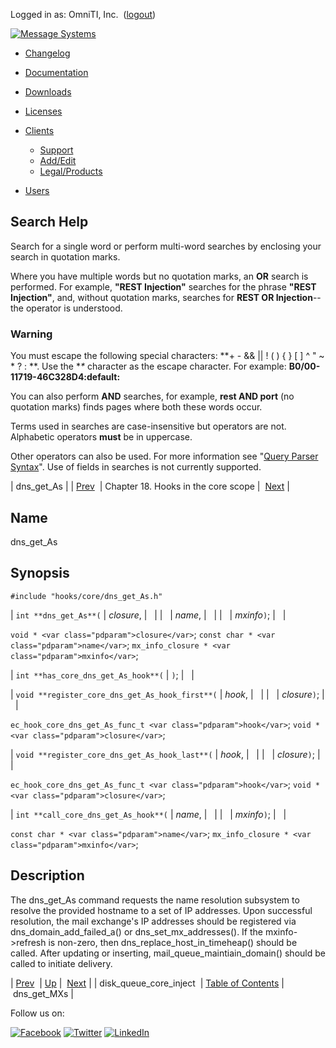 Logged in as: OmniTI, Inc.  ([logout](https://support.messagesystems.com/logout.php))

[![Message Systems](https://support.messagesystems.com/images/ms-white205.png)](https://support.messagesystems.com/start.php) 

*   [Changelog](https://support.messagesystems.com/start.php?show=changelog)
*   [Documentation](https://support.messagesystems.com/docs/)
*   [Downloads](https://support.messagesystems.com/start.php)

*   [Licenses](https://support.messagesystems.com/license_summary.php)
*   <a href="">Clients</a>
    *   [Support](https://support.messagesystems.com/cs.php)
    *   [Add/Edit](https://support.messagesystems.com/edit_client.php)
    *   [Legal/Products](https://support.messagesystems.com/edit_products.php)
*   [Users](https://support.messagesystems.com/edit_customer.php)

## Search Help

Search for a single word or perform multi-word searches by enclosing your search in quotation marks.

Where you have multiple words but no quotation marks, an **OR** search is performed. For example, **"REST Injection"** searches for the phrase **"REST Injection"**, and, without quotation marks, searches for **REST OR Injection**--the operator is understood.

### Warning

You must escape the following special characters: **+ - && || ! ( ) { } [ ] ^ " ~ * ? : \**. Use the **\** character as the escape character. For example: **B0/00-11719-46C328D4\:default\:**

You can also perform **AND** searches, for example, **rest AND port** (no quotation marks) finds pages where both these words occur.

Terms used in searches are case-insensitive but operators are not. Alphabetic operators **must** be in uppercase.

Other operators can also be used. For more information see "[Query Parser Syntax](https://lucene.apache.org/core/old_versioned_docs/versions/3_0_0/queryparsersyntax.html)". Use of fields in searches is not currently supported.

| dns_get_As |
| [Prev](extending.hooks.core.disk_queue_core_inject.php)  | Chapter 18. Hooks in the core scope |  [Next](extending.hooks.core.dns_get_MXs.php) |

<a name="extending.hooks.core.dns_get_As"></a>
## Name

dns_get_As

## Synopsis

`#include "hooks/core/dns_get_As.h"`

| `int **dns_get_As**(` | <var class="pdparam">closure</var>, |   |
|   | <var class="pdparam">name</var>, |   |
|   | <var class="pdparam">mxinfo</var>`)`; |   |

`void * <var class="pdparam">closure</var>`;
`const char * <var class="pdparam">name</var>`;
`mx_info_closure * <var class="pdparam">mxinfo</var>`;

| `int **has_core_dns_get_As_hook**(` | `)`; |   |

| `void **register_core_dns_get_As_hook_first**(` | <var class="pdparam">hook</var>, |   |
|   | <var class="pdparam">closure</var>`)`; |   |

`ec_hook_core_dns_get_As_func_t <var class="pdparam">hook</var>`;
`void *<var class="pdparam">closure</var>`;

| `void **register_core_dns_get_As_hook_last**(` | <var class="pdparam">hook</var>, |   |
|   | <var class="pdparam">closure</var>`)`; |   |

`ec_hook_core_dns_get_As_func_t <var class="pdparam">hook</var>`;
`void *<var class="pdparam">closure</var>`;

| `int **call_core_dns_get_As_hook**(` | <var class="pdparam">name</var>, |   |
|   | <var class="pdparam">mxinfo</var>`)`; |   |

`const char * <var class="pdparam">name</var>`;
`mx_info_closure * <var class="pdparam">mxinfo</var>`;<a name="idp21014896"></a>
## Description

The dns_get_As command requests the name resolution subsystem to resolve the provided hostname to a set of IP addresses. Upon successful resolution, the mail exchange's IP addresses should be registered via dns_domain_add_failed_a() or dns_set_mx_addresses(). If the mxinfo->refresh is non-zero, then dns_replace_host_in_timeheap() should be called. After updating or inserting, mail_queue_maintiain_domain() should be called to initiate delivery.

| [Prev](extending.hooks.core.disk_queue_core_inject.php)  | [Up](extending.hooks.core.php) |  [Next](extending.hooks.core.dns_get_MXs.php) |
| disk_queue_core_inject  | [Table of Contents](index.php) |  dns_get_MXs |

Follow us on:

[![Facebook](https://support.messagesystems.com/images/icon-facebook.png)](http://www.facebook.com/messagesystems) [![Twitter](https://support.messagesystems.com/images/icon-twitter.png)](http://twitter.com/#!/MessageSystems) [![LinkedIn](https://support.messagesystems.com/images/icon-linkedin.png)](http://www.linkedin.com/company/message-systems)